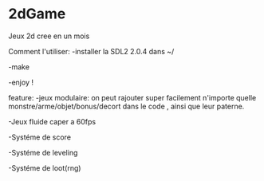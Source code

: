 # 2dGame
Jeux 2d cree en un mois

Comment l'utiliser:
-installer la SDL2 2.0.4 dans ~/

-make

-enjoy !



feature:
-jeux modulaire: on peut rajouter super facilement n'importe quelle monstre/arme/objet/bonus/decort dans le code , ainsi que leur paterne.

-Jeux fluide caper a 60fps

-Systéme de score

-Systéme de leveling

-Systéme de loot(rng)
